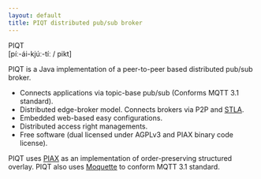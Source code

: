 ```yaml
---
layout: default
title: PIQT distributed pub/sub broker
---
```

<div class="banner">PIQT</div>
<div class="banner_bottom">[píː-ái-kjúː-tíː / pikt]</div>

PIQT is a Java implementation of a peer-to-peer based distributed pub/sub broker.

* Connects applications via topic-base pub/sub (Conforms MQTT 3.1 standard).
* Distributed edge-broker model. Connects brokers via P2P and [STLA](http://ieeexplore.ieee.org/xpls/abs_all.jsp?arnumber=7417305).
* Embedded web-based easy configurations.
* Distributed access right managements.
* Free software (dual licensed under AGPLv3 and PIAX binary code license).

PIQT uses [PIAX](http://piax.org/en/) as an implementation of order-preserving structured overlay. PIQT also uses [Moquette](https://projects.eclipse.org/projects/iot.moquette) to conform MQTT 3.1 standard.
